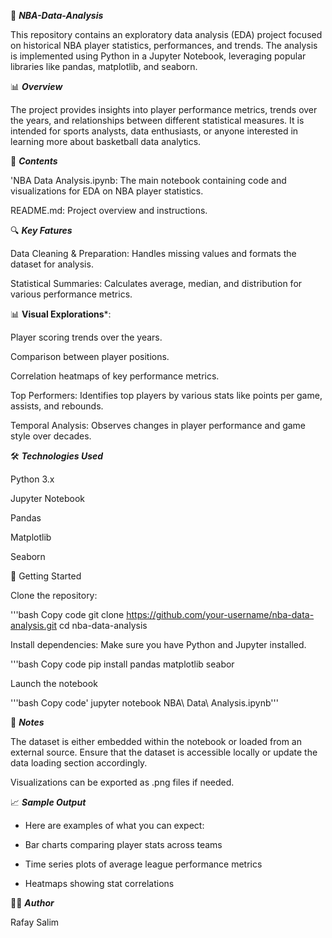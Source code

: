 🏀 
***NBA-Data-Analysis***
                  
This repository contains an exploratory data analysis (EDA) project focused on historical NBA player statistics, performances, and trends. The analysis is implemented using Python in a Jupyter Notebook, leveraging popular libraries like pandas, matplotlib, and seaborn.

📊 
***Overview***

The project provides insights into player performance metrics, trends over the years, and relationships between different statistical measures. It is intended for sports analysts, data enthusiasts, or anyone interested in learning more about basketball data analytics.

📁 ***Contents***

'NBA Data Analysis.ipynb: The main notebook containing code and visualizations for EDA on NBA player statistics.

README.md: Project overview and instructions.

🔍 ***Key Fatures***

Data Cleaning & Preparation: Handles missing values and formats the dataset for analysis.

Statistical Summaries: Calculates average, median, and distribution for various performance metrics.

📊 **Visual Explorations***:

Player scoring trends over the years.

Comparison between player positions.

Correlation heatmaps of key performance metrics.

Top Performers: Identifies top players by various stats like points per game, assists, and rebounds.

Temporal Analysis: Observes changes in player performance and game style over decades.

🛠️ ***Technologies Used***

Python 3.x

Jupyter Notebook

Pandas

Matplotlib

Seaborn

🚀 Getting Started

Clone the repository:

'''bash
Copy code
git clone https://github.com/your-username/nba-data-analysis.git
cd nba-data-analysis

Install dependencies:
Make sure you have Python and Jupyter installed. 

'''bash
Copy code
pip install pandas matplotlib seabor

Launch the notebook

'''bash
Copy code'
jupyter notebook NBA\ Data\ Analysis.ipynb'''

📌 ***Notes***

The dataset is either embedded within the notebook or loaded from an external source. Ensure that the dataset is accessible locally or update the data loading section accordingly.

Visualizations can be exported as .png files if needed.

📈 ***Sample Output***
- Here are examples of what you can expect:

- Bar charts comparing player stats across teams

- Time series plots of average league performance metrics

- Heatmaps showing stat correlations

👨‍💻 ***Author***

Rafay Salim


